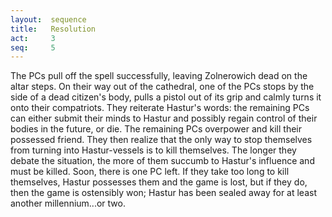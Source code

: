 ```yaml
---
layout:  sequence
title:   Resolution
act:     3
seq:     5
---
```



The PCs pull off the spell successfully, leaving Zolnerowich dead on the altar steps.
On their way out of the cathedral, one of the PCs stops by the side of a dead citizen's body,
pulls a pistol out of its grip and calmly turns it onto their compatriots.
They reiterate Hastur's words:
the remaining PCs can either submit their minds to Hastur and possibly regain control of their bodies in the future, or die.
The remaining PCs overpower and kill their possessed friend.
They then realize that the only way to stop themselves from turning into Hastur-vessels is to kill themselves.
The longer they debate the situation, the more of them succumb to Hastur's influence and must be killed.
Soon, there is one PC left.
If they take too long to kill themselves, Hastur possesses them and the game is lost,
but if they do, then the game is ostensibly won;
Hastur has been sealed away for at least another millennium...or two.










